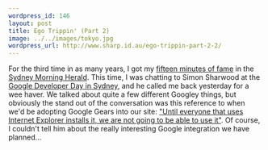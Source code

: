```yaml
--- 
wordpress_id: 146
layout: post
title: Ego Trippin' (Part 2)
image: ../../images/tokyo.jpg
wordpress_url: http://www.sharp.id.au/ego-trippin-part-2-2/
---
```

For the third time in as many years, I got my <a href="http://en.wikipedia.org/wiki/15_minutes_of_fame">fifteen minutes of fame</a> in the <a href="http://www.smh.com.au">Sydney Morning Herald</a>. This time, I was chatting to Simon Sharwood at the <a href="http://code.google.com/events/developerday/au-home.html">Google Developer Day in Sydney</a>, and he called me back yesterday for a wee haver. We talked about quite a few different Googley things, but obviously the stand out of the conversation was this reference to when we'd be adopting Google Gears into our site: <a href="http://www.smh.com.au/news/biztech/not-all-along-for-ride/2007/06/04/1180809431861.html">"Until everyone that uses Internet Explorer installs it, we are not going to be able to use it"</a>. Of course, I couldn't tell him about the really interesting Google integration we have planned...
